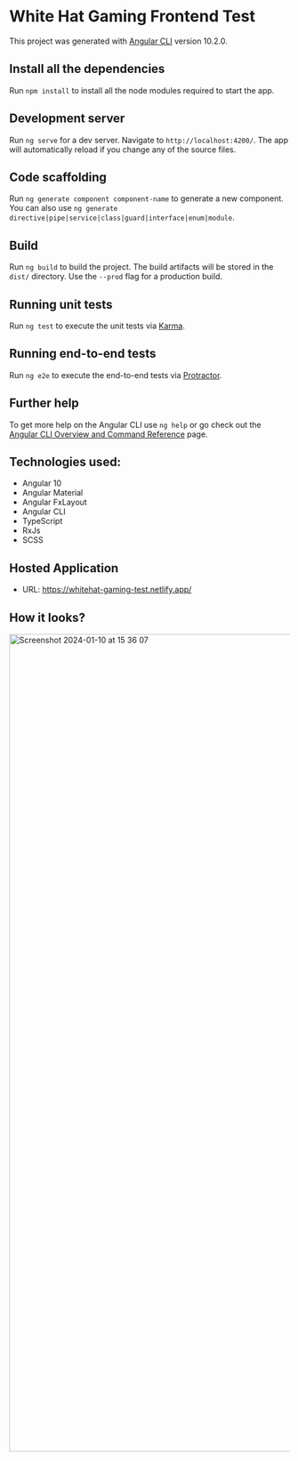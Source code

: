 # White Hat Gaming Frontend Test

This project was generated with [Angular CLI](https://github.com/angular/angular-cli) version 10.2.0.

## Install all the dependencies

Run `npm install` to install all the node modules required to start the app.

## Development server

Run `ng serve` for a dev server. Navigate to `http://localhost:4200/`. The app will automatically reload if you change any of the source files.

## Code scaffolding

Run `ng generate component component-name` to generate a new component. You can also use `ng generate directive|pipe|service|class|guard|interface|enum|module`.

## Build

Run `ng build` to build the project. The build artifacts will be stored in the `dist/` directory. Use the `--prod` flag for a production build.

## Running unit tests

Run `ng test` to execute the unit tests via [Karma](https://karma-runner.github.io).

## Running end-to-end tests

Run `ng e2e` to execute the end-to-end tests via [Protractor](http://www.protractortest.org/).

## Further help

To get more help on the Angular CLI use `ng help` or go check out the [Angular CLI Overview and Command Reference](https://angular.io/cli) page.

## Technologies used:
- Angular 10
- Angular Material
- Angular FxLayout
- Angular CLI
- TypeScript
- RxJs
- SCSS

## Hosted Application

- URL: https://whitehat-gaming-test.netlify.app/

## How it looks?

<img width="1470" alt="Screenshot 2024-01-10 at 15 36 07" src="https://github.com/agussalberdi/whitehat-gaming-angular-test/assets/43733257/51758858-69ee-4532-b41c-7b8a47a62908">




